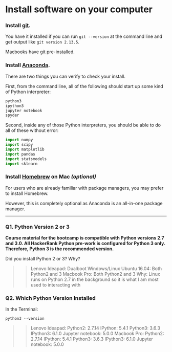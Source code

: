 # Install software on your computer


### Install [git](http://git-scm.com/).

You have it installed if you can run `git --version` at the command
line and get output like `git version 2.13.5`.

Macbooks have git pre-installed.


### Install [Anaconda](http://continuum.io/downloads).

There are two things you can verify to check your install.

First, from the command line, all of the following should start up
some kind of Python interpreter:

```bash
python3
ipython3
jupyter notebook
spyder
```

Second, inside any of those Python interpreters, you should be able to
do all of these without error:

```python
import numpy
import scipy
import matplotlib
import pandas
import statsmodels
import sklearn
```

### Install [Homebrew](http://brew.sh/) on Mac _(optional)_

For users who are already familiar with package managers, you may prefer to install Homebrew.

However, this is completely optional as Anaconda is an all-in-one package manager.

---

### Q1. Python Version 2 or 3

**Course material for the bootcamp is compatible with Python versions 2.7 and 3.0. All HackerRank Python pre-work is configured for Python 3 only.  Therefore, Python 3 is the recommended version.**  

Did you install Python 2 or 3? Why?  

>> Lenovo Ideapad: Dualboot Windows/Linux Ubuntu 16.04: Both Python2 and 3 
>> Macbook Pro: Both Python2 and 3
>> Why: Linux runs on Python 2.7 in the background so it is what I am most used to interacting with

### Q2. Which Python Version Installed   

In the Terminal:

`python3 --version`

>> Lenovo Ideapad: Python2: 2.7.14 IPython: 5.4.1 Python3: 3.6.3 IPython3: 6.1.0 Jupyter notebook: 5.0.0
>> Macbook Pro: Python2: 2.7.14 IPython: 5.4.1 Python3: 3.6.3 IPython3: 6.1.0 Jupyter notebook: 5.0.0
 


